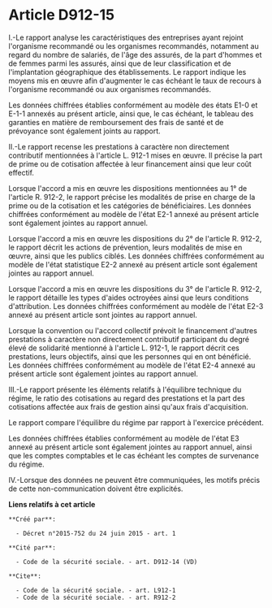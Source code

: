 # Article D912-15

I.-Le rapport analyse les caractéristiques des entreprises ayant rejoint l'organisme recommandé ou les organismes
recommandés, notamment au regard du nombre de salariés, de l'âge des assurés, de la part d'hommes et de femmes parmi les
assurés, ainsi que de leur classification et de l'implantation géographique des établissements. Le rapport indique les moyens
mis en œuvre afin d'augmenter le cas échéant le taux de recours à l'organisme recommandé ou aux organismes recommandés. 

Les données chiffrées établies conformément au modèle des états E1-0 et E-1-1 annexés au présent article, ainsi que, le cas
échéant, le tableau des garanties en matière de remboursement des frais de santé et de prévoyance sont également joints au
rapport. 

II.-Le rapport recense les prestations à caractère non directement contributif mentionnées à l'article L. 912-1 mises en
œuvre. Il précise la part de prime ou de cotisation affectée à leur financement ainsi que leur coût effectif. 

Lorsque l'accord a mis en œuvre les dispositions mentionnées au 1° de l'article R. 912-2, le rapport précise les modalités de
prise en charge de la prime ou de la cotisation et les catégories de bénéficiaires. Les données chiffrées conformément au
modèle de l'état E2-1 annexé au présent article sont également jointes au rapport annuel. 

Lorsque l'accord a mis en œuvre les dispositions du 2° de l'article R. 912-2, le rapport décrit les actions de prévention,
leurs modalités de mise en œuvre, ainsi que les publics ciblés. Les données chiffrées conformément au modèle de l'état
statistique E2-2 annexé au présent article sont également jointes au rapport annuel. 

Lorsque l'accord a mis en œuvre les dispositions du 3° de l'article R. 912-2, le rapport détaille les types d'aides octroyées
ainsi que leurs conditions d'attribution. Les données chiffrées conformément au modèle de l'état E2-3 annexé au présent
article sont jointes au rapport annuel. 

Lorsque la convention ou l'accord collectif prévoit le financement d'autres prestations à caractère non directement
contributif participant du degré élevé de solidarité mentionné à l'article L. 912-1, le rapport décrit ces prestations, leurs
objectifs, ainsi que les personnes qui en ont bénéficié. Les données chiffrées conformément au modèle de l'état E2-4 annexé
au présent article sont également jointes au rapport annuel. 

III.-Le rapport présente les éléments relatifs à l'équilibre technique du régime, le ratio des cotisations au regard des
prestations et la part des cotisations affectée aux frais de gestion ainsi qu'aux frais d'acquisition. 

Le rapport compare l'équilibre du régime par rapport à l'exercice précédent. 

Les données chiffrées établies conformément au modèle de l'état E3 annexé au présent article sont également jointes au
rapport annuel, ainsi que les comptes comptables et le cas échéant les comptes de survenance du régime. 

IV.-Lorsque des données ne peuvent être communiquées, les motifs précis de cette non-communication doivent être explicités.

**Liens relatifs à cet article**

	**Créé par**:

	  - Décret n°2015-752 du 24 juin 2015 - art. 1

	**Cité par**:

	  - Code de la sécurité sociale. - art. D912-14 (VD)

	**Cite**:

	  - Code de la sécurité sociale. - art. L912-1
	  - Code de la sécurité sociale. - art. R912-2

